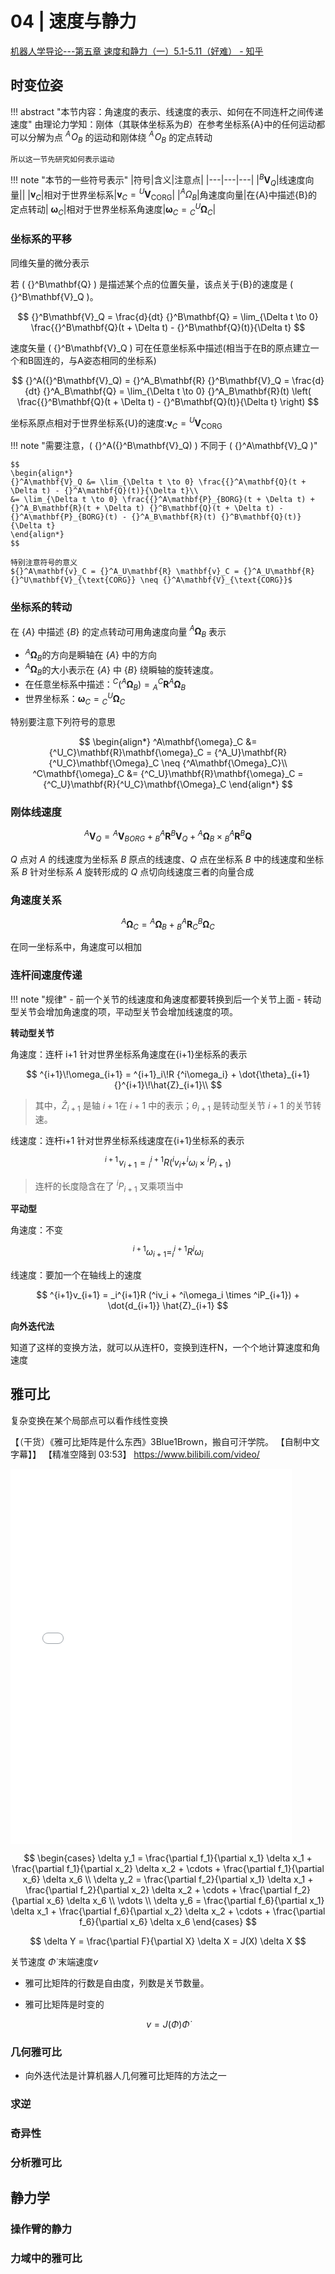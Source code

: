 # 04 | 速度与静力
[机器人学导论---第五章 速度和静力（一）5.1-5.11（好难） - 知乎](https://zhuanlan.zhihu.com/p/155829972)



## 时变位姿

!!! abstract "本节内容：角速度的表示、线速度的表示、如何在不同连杆之间传递速度"
    由理论力学知：刚体（其联体坐标系为$B$）在参考坐标系{A}中的任何运动都可以分解为点 $^A \!O_B$ 的运动和刚体绕 $^A \!O_B$ 的定点转动

    所以这一节先研究如何表示运动

!!! note "本节的一些符号表示"
    |符号|含义|注意点|
    |---|---|---|
    |${}^B\mathbf{V}_Q$|线速度向量||
    |$\mathbf{v}_C$|相对于世界坐标系|$\mathbf{v}_C = {}^U\mathbf{V}_{\text{CORG}}$|
    |${}^A\Omega_B$|角速度向量|在{A}中描述{B}的定点转动|
    $\mathbf{\omega}_C$|相对于世界坐标系角速度|$\mathbf{\omega}_C = {^U_C}\mathbf{\Omega}_C$|

### 坐标系的平移

同维矢量的微分表示

若 \( {}^B\mathbf{Q} \) 是描述某个点的位置矢量，该点关于{B}的速度是 \( {}^B\mathbf{V}_Q \)。

$$
{}^B\mathbf{V}_Q = \frac{d}{dt} {}^B\mathbf{Q} = \lim_{\Delta t \to 0} \frac{{}^B\mathbf{Q}(t + \Delta t) - {}^B\mathbf{Q}(t)}{\Delta t}
$$

速度矢量 \( {}^B\mathbf{V}_Q \) 可在任意坐标系中描述(相当于在B的原点建立一个和B固连的，与A姿态相同的坐标系)

$$
{}^A({}^B\mathbf{V}_Q) = {}^A_B\mathbf{R} {}^B\mathbf{V}_Q = \frac{d}{dt} {}^A_B\mathbf{Q} = \lim_{\Delta t \to 0} {}^A_B\mathbf{R}(t) \left( \frac{{}^B\mathbf{Q}(t + \Delta t) - {}^B\mathbf{Q}(t)}{\Delta t} \right)
$$

坐标系原点相对于世界坐标系{U}的速度:$\mathbf{v}_C = {}^U\mathbf{V}_{\text{CORG}}$


!!! note "需要注意，\( {}^A({}^B\mathbf{V}_Q) \) 不同于 \( {}^A\mathbf{V}_Q \)"

    $$
    \begin{align*}
    {}^A\mathbf{V}_Q &= \lim_{\Delta t \to 0} \frac{{}^A\mathbf{Q}(t + \Delta t) - {}^A\mathbf{Q}(t)}{\Delta t}\\
    &= \lim_{\Delta t \to 0} \frac{{}^A\mathbf{P}_{BORG}(t + \Delta t) + {}^A_B\mathbf{R}(t + \Delta t) {}^B\mathbf{Q}(t + \Delta t) - {}^A\mathbf{P}_{BORG}(t) - {}^A_B\mathbf{R}(t) {}^B\mathbf{Q}(t)}{\Delta t}
    \end{align*}
    $$
    
    特别注意符号的意义
    ${}^A\mathbf{v}_C = {}^A_U\mathbf{R} \mathbf{v}_C = {}^A_U\mathbf{R} {}^U\mathbf{V}_{\text{CORG}} \neq {}^A\mathbf{V}_{\text{CORG}}$






### 坐标系的转动
在 $\{A\}$ 中描述 $\{B\}$ 的定点转动可用角速度向量 $^A\mathbf{\Omega}_B$ 表示
- $^A\mathbf{\Omega}_B$的方向是瞬轴在 $\{A\}$ 中的方向
- $^A\mathbf{\Omega}_B$的大小表示在 $\{A\}$ 中 $\{B\}$ 绕瞬轴的旋转速度。
- 在任意坐标系中描述：$^C(^A\mathbf{\Omega}_B) = {^C_A}\mathbf{R}{^A\mathbf{\Omega}_B}$
- 世界坐标系：$\mathbf{\omega}_C = {^U_C}\mathbf{\Omega}_C$

特别要注意下列符号的意思

$$
\begin{align*}
^A\mathbf{\omega}_C &= {^U_C}\mathbf{R}\mathbf{\omega}_C = {^A_U}\mathbf{R}{^U_C}\mathbf{\Omega}_C \neq {^A\mathbf{\Omega}_C}\\
^C\mathbf{\omega}_C &= {^C_U}\mathbf{R}\mathbf{\omega}_C = {^C_U}\mathbf{R}{^U_C}\mathbf{\Omega}_C
\end{align*}
$$


### 刚体线速度

$$
^A\mathbf{V}_Q = {^A\mathbf{V}_{BORG}} + {^A_B}\mathbf{R}{^B\mathbf{V}_Q} + {^A\mathbf{\Omega}_B} \times {^A_B}\mathbf{R}{^B\mathbf{Q}}
$$

$Q$ 点对 ${A}$ 的线速度为坐标系 ${B}$ 原点的线速度、$Q$ 点在坐标系 ${B}$ 中的线速度和坐标系 ${B}$ 针对坐标系 ${A}$ 旋转形成的 $Q$ 点切向线速度三者的向量合成


### 角速度关系

$$
{^A\mathbf{\Omega}_C} = {^A\mathbf{\Omega}_B} +   {^A_B}\mathbf{R}{^B_C}\mathbf{\Omega}_C
$$

在同一坐标系中，角速度可以相加

### 连杆间速度传递

!!! note "规律"
    - 前一个关节的线速度和角速度都要转换到后一个关节上面
    - 转动型关节会增加角速度的项，平动型关节会增加线速度的项。

**转动型关节**

角速度：连杆 i+1 针对世界坐标系角速度在{i+1}坐标系的表示

$$
^{i+1}\!\omega_{i+1} = ^{i+1}_i\!R {^i\omega_i} + \dot{\theta}_{i+1} {}^{i+1}\!\hat{Z}_{i+1}\\
$$

> 其中，$\hat{Z}_{i+1}$ 是轴 $i+1$在 ${i+1}$ 中的表示；${\theta}_{i+1}$ 是转动型关节 $i+1$ 的关节转速。

线速度：连杆i+1 针对世界坐标系线速度在{i+1}坐标系的表示

$$
{}^{i+1}\!v_{i+1} = {^{i+1}_iR} (^iv_i + ^i\omega_i \times {^iP_{i+1}})
$$

> 连杆的长度隐含在了 $^iP_{i+1}$ 叉乘项当中

**平动型**

角速度：不变

$$
^{i+1}\omega_{i+1} = _i^{i+1}R {^i\omega_i}
$$


线速度：要加一个在轴线上的速度

$$
^{i+1}v_{i+1} = _i^{i+1}R (^iv_i + ^i\omega_i \times ^iP_{i+1}) + \dot{d_{i+1}} \hat{Z}_{i+1}
$$

**向外迭代法**

知道了这样的变换方法，就可以从连杆0，变换到连杆N，一个个地计算速度和角速度



## 雅可比

复杂变换在某个局部点可以看作线性变换

【（干货）《雅可比矩阵是什么东西》3Blue1Brown，搬自可汗学院。 【自制中文字幕】】 【精准空降到 03:53】 https://www.bilibili.com/video/

<iframe src="//player.bilibili.com/player.html?isOutside=true&aid=79626296&bvid=BV1NJ411r7ja/?share_source=copy_web&vd_source=1ce3320d605852426ce5ccfc9b31eb50&t=233&autoplay=0" scrolling="no" border="0" frameborder="no" framespacing="0" allowfullscreen="true" width=450px height=600px></iframe>



$$
\begin{cases}
\delta y_1 = \frac{\partial f_1}{\partial x_1} \delta x_1 + \frac{\partial f_1}{\partial x_2} \delta x_2 + \cdots + \frac{\partial f_1}{\partial x_6} \delta x_6 \\
\delta y_2 = \frac{\partial f_2}{\partial x_1} \delta x_1 + \frac{\partial f_2}{\partial x_2} \delta x_2 + \cdots + \frac{\partial f_2}{\partial x_6} \delta x_6 \\
\vdots \\
\delta y_6 = \frac{\partial f_6}{\partial x_1} \delta x_1 + \frac{\partial f_6}{\partial x_2} \delta x_2 + \cdots + \frac{\partial f_6}{\partial x_6} \delta x_6
\end{cases}
$$

$$
\delta Y = \frac{\partial F}{\partial X} \delta X = J(X) \delta X
$$

关节速度 $\dot{\Phi}$ 末端速度$v$

- 雅可比矩阵的行数是自由度，列数是关节数量。

- 雅可比矩阵是时变的

$$
v = J(\Phi) \dot{\Phi}
$$



### 几何雅可比





- 向外迭代法是计算机器人几何雅可比矩阵的方法之一



### 求逆


### 奇异性

### 分析雅可比


## 静力学

### 操作臂的静力

### 力域中的雅可比